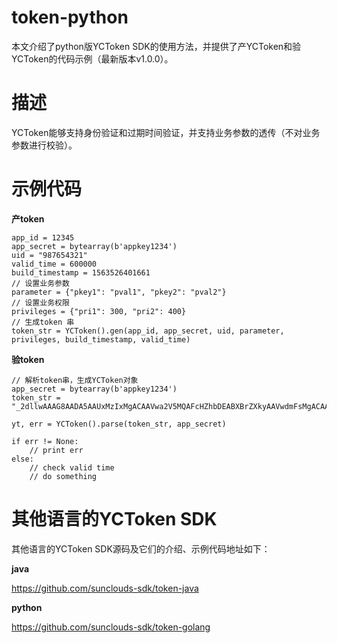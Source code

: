 # token-python
本文介绍了python版YCToken SDK的使用方法，并提供了产YCToken和验YCToken的代码示例（最新版本v1.0.0）。

# 描述
YCToken能够支持身份验证和过期时间验证，并支持业务参数的透传（不对业务参数进行校验）。

# 示例代码
**产token** 
    
    app_id = 12345
    app_secret = bytearray(b'appkey1234')
    uid = "987654321"
    valid_time = 600000
    build_timestamp = 1563526401661
    // 设置业务参数
    parameter = {"pkey1": "pval1", "pkey2": "pval2"}
    // 设置业务权限
    privileges = {"pri1": 300, "pri2": 400}
    // 生成token 串
    token_str = YCToken().gen(app_id, app_secret, uid, parameter, privileges, build_timestamp, valid_time) 
 
 
 **验token** 
    
    // 解析token串，生成YCToken对象
    app_secret = bytearray(b'appkey1234')
    token_str = "_2dllwAAAG8AADA5AAUxMzIxMgACAAVwa2V5MQAFcHZhbDEABXBrZXkyAAVwdmFsMgACAARwcmkxAAAAAAAAAAEABHByaTIAAAAAAAAAAgAAAWwn1q9vAAAALmE2hvjGAlnQ85ey5GVjrd_120qE"

    yt, err = YCToken().parse(token_str, app_secret)
    
    if err != None:
        // print err
    else:
        // check valid time
        // do something

 
 
# 其他语言的YCToken SDK
 
其他语言的YCToken SDK源码及它们的介绍、示例代码地址如下：

**java**

https://github.com/sunclouds-sdk/token-java
 
**python**

https://github.com/sunclouds-sdk/token-golang
 

